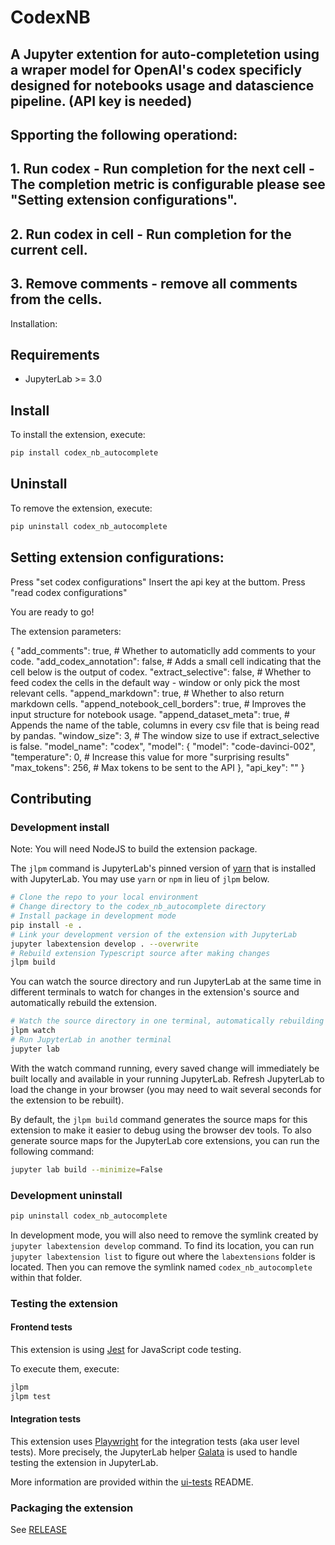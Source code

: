 # CodexNB
## A Jupyter extention for auto-completetion using a wraper model for OpenAI's codex specificly designed for notebooks usage and datascience pipeline. (API key is needed)

## Spporting the following operationd:
## 1. Run codex - Run completion for the next cell - The completion metric is configurable please see "Setting extension configurations".
## 2. Run codex in cell - Run completion for the current cell.
## 3. Remove comments - remove all comments from the cells.

Installation:

## Requirements

- JupyterLab >= 3.0

## Install

To install the extension, execute:

```bash
pip install codex_nb_autocomplete
```

## Uninstall

To remove the extension, execute:

```bash
pip uninstall codex_nb_autocomplete
```

## Setting extension configurations: 

Press "set codex configurations"
Insert the api key at the buttom.
Press "read codex configurations"

You are ready to go!

The extension parameters:

{
	"add_comments": true, # Whether to automaticlly add comments to your code.
	"add_codex_annotation": false, # Adds a small cell indicating that the cell below is the output of codex.
	"extract_selective": false, # Whether to feed codex the cells in the default way - window or only pick the most relevant cells. 
	"append_markdown": true, # Whether to also return markdown cells.
	"append_notebook_cell_borders": true, # Improves the input structure for notebook usage.
	"append_dataset_meta": true, # Appends the name of the table, columns in every csv file that is being read by pandas.
	"window_size": 3, # The window size to use if extract_selective is false.
	"model_name": "codex",
	"model": {
		"model": "code-davinci-002", 
		"temperature": 0, # Increase this value for more "surprising results"
		"max_tokens": 256, # Max tokens to be sent to the API
	},
	"api_key": ""
}


## Contributing

### Development install

Note: You will need NodeJS to build the extension package.

The `jlpm` command is JupyterLab's pinned version of
[yarn](https://yarnpkg.com/) that is installed with JupyterLab. You may use
`yarn` or `npm` in lieu of `jlpm` below.

```bash
# Clone the repo to your local environment
# Change directory to the codex_nb_autocomplete directory
# Install package in development mode
pip install -e .
# Link your development version of the extension with JupyterLab
jupyter labextension develop . --overwrite
# Rebuild extension Typescript source after making changes
jlpm build
```

You can watch the source directory and run JupyterLab at the same time in different terminals to watch for changes in the extension's source and automatically rebuild the extension.

```bash
# Watch the source directory in one terminal, automatically rebuilding when needed
jlpm watch
# Run JupyterLab in another terminal
jupyter lab
```

With the watch command running, every saved change will immediately be built locally and available in your running JupyterLab. Refresh JupyterLab to load the change in your browser (you may need to wait several seconds for the extension to be rebuilt).

By default, the `jlpm build` command generates the source maps for this extension to make it easier to debug using the browser dev tools. To also generate source maps for the JupyterLab core extensions, you can run the following command:

```bash
jupyter lab build --minimize=False
```

### Development uninstall

```bash
pip uninstall codex_nb_autocomplete
```

In development mode, you will also need to remove the symlink created by `jupyter labextension develop`
command. To find its location, you can run `jupyter labextension list` to figure out where the `labextensions`
folder is located. Then you can remove the symlink named `codex_nb_autocomplete` within that folder.

### Testing the extension

#### Frontend tests

This extension is using [Jest](https://jestjs.io/) for JavaScript code testing.

To execute them, execute:

```sh
jlpm
jlpm test
```

#### Integration tests

This extension uses [Playwright](https://playwright.dev/docs/intro/) for the integration tests (aka user level tests).
More precisely, the JupyterLab helper [Galata](https://github.com/jupyterlab/jupyterlab/tree/master/galata) is used to handle testing the extension in JupyterLab.

More information are provided within the [ui-tests](./ui-tests/README.md) README.

### Packaging the extension

See [RELEASE](RELEASE.md)
